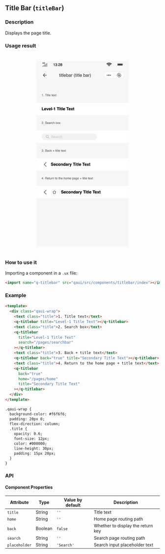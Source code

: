 ## Title Bar (`titleBar`)

### Description

Displays the page title.

### Usage result

<div style="text-align: center;margin: 40px;"><img src="./assets/titlebar.png" alt="Title bar sample" style="width:300px" /></div>

### How to use it

Importing a component in a `.ux` file:

```html
<import name="q-titlebar" src="qaui/src/components/titlebar/index"></import>
```

### Example

```html
<template>
  <div class="qaui-wrap">
    <text class="title">1. Title text</text>
    <q-titlebar title="Level-1 Title Text"></q-titlebar>
    <text class="title">2. Search box</text>
    <q-titlebar
      title="Level-1 Title Text"
      search="/pages/searchbar"
    ></q-titlebar>
    <text class="title">3. Back + title text</text>
    <q-titlebar back="true" title="Secondary Title Text"></q-titlebar>
    <text class="title">4. Return to the home page + title text</text>
    <q-titlebar
      back="true"
      home="/pages/home"
      title="Secondary Title Text"
    ></q-titlebar>
  </div>
</template>
```

```less
.qaui-wrap {
  background-color: #f6f6f6;
  padding: 20px 0;
  flex-direction: column;
  .title {
    opacity: 0.6;
    font-size: 12px;
    color: #000000;
    line-height: 30px;
    padding: 15px 20px;
  }
}
```

### API

#### Component Properties

| Attribute     | Type    | Value by default | Description                       |
| ------------- | ------- | ---------------- | --------------------------------- |
| `title`       | String  | `''`             | Title text                        |
| `home`        | String  | `''`             | Home page routing path            |
| `back`        | Boolean | `false`          | Whether to display the return key |
| `search`      | String  | `''`             | Search page routing path          |
| `placeholder` | String  | `'Search'`       | Search input placeholder text     |
